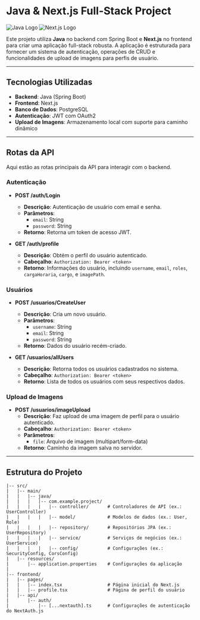 # Java & Next.js Full-Stack Project

![Java Logo]([https://upload.wikimedia.org/wikipedia/en/3/30/Java_programming_language_logo.svg](https://th.bing.com/th/id/OIP.n8pa_ux7uUyU9CJrzb1scAHaHa?rs=1&pid=ImgDetMain))
![Next.js Logo]([https://upload.wikimedia.org/wikipedia/commons/8/8e/Nextjs-logo.svg](https://th.bing.com/th/id/OIP.rwaT41zwdT7cYK_prF8etAHaFj?rs=1&pid=ImgDetMain))

Este projeto utiliza **Java** no backend com Spring Boot e **Next.js** no frontend para criar uma aplicação full-stack robusta. A aplicação é estruturada para fornecer um sistema de autenticação, operações de CRUD e funcionalidades de upload de imagens para perfis de usuário.

---

## Tecnologias Utilizadas

- **Backend**: Java (Spring Boot)
- **Frontend**: Next.js
- **Banco de Dados**: PostgreSQL
- **Autenticação**: JWT com OAuth2
- **Upload de Imagens**: Armazenamento local com suporte para caminho dinâmico

---

## Rotas da API

Aqui estão as rotas principais da API para interagir com o backend.

### Autenticação

- **POST /auth/Login**
  - **Descrição**: Autenticação de usuário com email e senha.
  - **Parâmetros**:
    - `email`: String
    - `password`: String
  - **Retorno**: Retorna um token de acesso JWT.

- **GET /auth/profile**
  - **Descrição**: Obtém o perfil do usuário autenticado.
  - **Cabeçalho**: `Authorization: Bearer <token>`
  - **Retorno**: Informações do usuário, incluindo `username`, `email`, `roles`, `cargaHoraria`, `cargo`, e `imagePath`.

### Usuários

- **POST /usuarios/CreateUser**
  - **Descrição**: Cria um novo usuário.
  - **Parâmetros**:
    - `username`: String
    - `email`: String
    - `password`: String
  - **Retorno**: Dados do usuário recém-criado.

- **GET /usuarios/allUsers**
  - **Descrição**: Retorna todos os usuários cadastrados no sistema.
  - **Cabeçalho**: `Authorization: Bearer <token>`
  - **Retorno**: Lista de todos os usuários com seus respectivos dados.

### Upload de Imagens

- **POST /usuarios/imageUpload**
  - **Descrição**: Faz upload de uma imagem de perfil para o usuário autenticado.
  - **Cabeçalho**: `Authorization: Bearer <token>`
  - **Parâmetros**:
    - `file`: Arquivo de imagem (multipart/form-data)
  - **Retorno**: Caminho da imagem salva no servidor.

---

## Estrutura do Projeto

```plaintext
|-- src/
|   |-- main/
|   |   |-- java/
|   |   |   |-- com.example.project/
|   |   |   |   |-- controller/       # Controladores de API (ex.: UserController)
|   |   |   |   |-- model/            # Modelos de dados (ex.: User, Role)
|   |   |   |   |-- repository/       # Repositórios JPA (ex.: UserRepository)
|   |   |   |   |-- service/          # Serviços de negócios (ex.: UserService)
|   |   |   |   |-- config/           # Configurações (ex.: SecurityConfig, CorsConfig)
|   |-- resources/
|       |-- application.properties    # Configurações da aplicação
|
|-- frontend/
|   |-- pages/
|   |   |-- index.tsx                 # Página inicial do Next.js
|   |   |-- profile.tsx               # Página de perfil do usuário
|   |-- api/
|       |-- auth/
|           |-- [...nextauth].ts      # Configurações de autenticação do NextAuth.js
